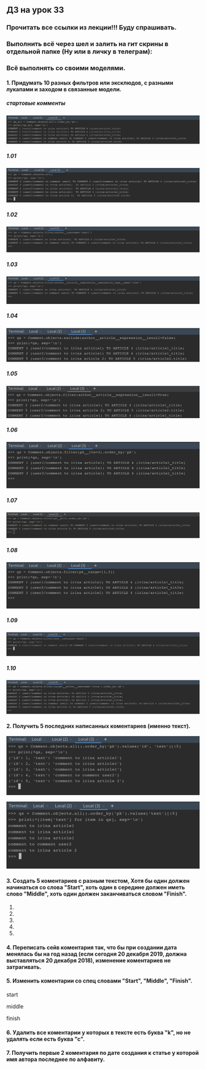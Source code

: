 ## ДЗ на урок 33

### Прочитать все ссылки из лекции!!! Буду спрашивать.

### Выполнить всё через шел и залить на гит скрины в отдельной папке (Ну или в личку в телеграм):

### Всё выполнять со своими моделями.

#### 1. Придумать 10 разных фильтров или эксклюдов, с разными лукапами и заходом в связанные модели.

##### стартовые комменты

![](static/img/lsn36_task_01_00.png)

##### 1.01 

![](static/img/lsn36_task_01_01.png)

##### 1.02

![](static/img/lsn36_task_01_02.png)

##### 1.03

![](static/img/lsn36_task_01_03.png)

##### 1.04

![](static/img/lsn36_task_01_04.png)

##### 1.05 

![](static/img/lsn36_task_01_05.png)

##### 1.06 

![](static/img/lsn36_task_01_06.png)

##### 1.07 

![](static/img/lsn36_task_01_07.png)

##### 1.08 

![](static/img/lsn36_task_01_08.png)

##### 1.09 

![](static/img/lsn36_task_01_09.png)

##### 1.10

![](static/img/lsn36_task_01_10.png)

#### 2. Получить 5 последних написанных коментариев (именно текст).

![](static/img/lsn36_task_02_01.png)

![](static/img/lsn36_task_02_02.png)


#### 3. Создать 5 коментариев с разным текстом, Хотя бы один должен начинаться со слова "Start", хоть один в середине должен иметь слово "Middle", хоть один должен заканчиваться словом "Finish".

1.
2.
3.
4.
5.


#### 4. Переписать сейв коментария так, что бы при создании дата менялась бы на год назад (если сегодня 20 декабря 2019, должна выставляться 20 декабря 2018), изменение коментариев не затрагивать.

#### 5. Изменить коментарии со спец словами "Start", "Middle", "Finish".

start

middle

finish


#### 6. Удалить все коментарии у которых в тексте есть буква "k", но не удалять если есть буква "с".

#### 7. Получить первые 2 коментария по дате создания к статье у которой имя автора последнее по алфавиту.